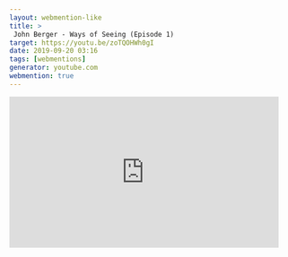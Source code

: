 ```yaml
---
layout: webmention-like
title: >
 John Berger - Ways of Seeing (Episode 1)
target: https://youtu.be/zoTQOHWh0gI
date: 2019-09-20 03:16
tags: [webmentions]
generator: youtube.com
webmention: true
---
```


<div style="width: 480px; height: 270px; overflow: hidden; position: relative;"><iframe frameborder="0" scrolling="no" seamless="seamless" webkitallowfullscreen="webkitAllowFullScreen" mozallowfullscreen="mozallowfullscreen" allowfullscreen="allowfullscreen" id="okplayer" width="480" height="270" src="http://youtube.com/embed/zoTQOHWh0gI" style="position: absolute; top: 0px; left: 0px; width: 480px; height: 270px;"></iframe></div>
